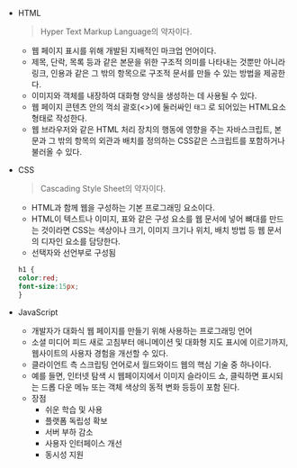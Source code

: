 - HTML
    
    > Hyper Text Markup Language의 약자이다.
    > 
    - 웹 페이지 표시를 위해 개발된 지배적인 마크업 언어이다.
    - 제목, 단락, 목록 등과 같은 본문을 위한 구조적 의미를 나타내는 것뿐만 아니라 링크, 인용과 같은 그 밖의 항목으로 구조적 문서를 만들 수 있는 방법을 제공한다.
    - 이미지와 객체를 내장하여 대화형 양식을 생성하는 데 사용될 수 있다.
    - 웹 페이지 콘텐츠 안의 꺽쇠 괄호(<>)에 둘러싸인 `태그` 로 되어있는 HTML요소 형태로 작성한다.
    - 웹 브라우저와 같은 HTML 처리 장치의 행동에 영향을 주는 자바스크립트, 본문과 그 밖의 항목의 외관과 배치를 정의하는 CSS같은 스크립트를 포함하거나 불러올 수 있다.
- CSS
    
    > Cascading Style Sheet의 약자이다.
    > 
    - HTML과 함께 웹을 구성하는 기본 프로그래밍 요소이다.
    - HTML이 텍스트나 이미지, 표와 같은 구성 요소를 웹 문서에 넣어 뼈대를 만드는 것이라면 CSS는 색상이나 크기, 이미지 크기나 위치, 배치 방법 등 웹 문서의 디자인 요소를 담당한다.
    - 선택자와 선언부로 구성됨
    
    ```css
    h1 {
    color:red;
    font-size:15px;
    }
    ```
    
- JavaScript
    - 개발자가 대화식 웹 페이지를 만들기 위해 사용하는 프로그래밍 언어
    - 소셜 미디어 피드 새로 고침부터 애니메이션 및 대화형 지도 표시에 이르기까지, 웹사이트의 사용자 경험을 개선할 수 있다.
    - 클라이언트 측 스크립팅 언어로서 월드와이드 웹의 핵심 기술 중 하나이다.
    - 예를 들면, 인터넷 탐색 시 웹페이지에서 이미지 슬라이드 쇼, 클릭하면 표시되는 드롭 다운 메뉴 또는 객체 색상의 동적 변화 등등이 포함 된다.
    - 장점
        - 쉬운 학습 및 사용
        - 플랫폼 독립성 확보
        - 서버 부하 감소
        - 사용자 인터페이스 개선
        - 동시성 지원